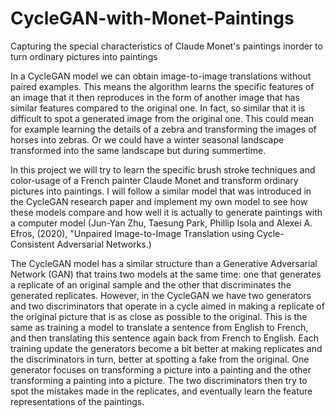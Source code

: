 # CycleGAN-with-Monet-Paintings
Capturing the special characteristics of Claude Monet's paintings inorder to turn ordinary pictures into paintings

In a CycleGAN model we can obtain image-to-image translations without paired examples. This means the algorithm learns the specific features of an image that it then reproduces in the form of another image that has similar features compared to the original one. In fact, so similar that it is difficult to spot a generated image from the original one. This could mean for example learning the details of a zebra and transforming the images of horses into zebras. Or we could have a winter seasonal landscape transformed into the same landscape but during summertime.

In this project we will try to learn the specific brush stroke techniques and color-usage of a French painter Claude Monet and transform ordinary pictures into paintings. I will follow a similar model that was introduced in the CycleGAN research paper and implement my own model to see how these models compare and how well it is actually to generate paintings with a computer model (Jun-Yan Zhu, Taesung Park, Phillip Isola and Alexei A. Efros, (2020), "Unpaired Image-to-Image Translation using Cycle-Consistent Adversarial Networks.) 

The CycleGAN model has a similar structure than a Generative Adversarial Network (GAN) that trains two models at the same time: one that generates a replicate of an original sample and the other that discriminates the generated replicates. However, in the CycleGAN we have two generators and two discriminators that operate in a cycle aimed in making a replicate of the original picture that is as close as possible to the original. This is the same as training a model to translate a sentence from English to French, and then translating this sentence again back from French to English.  Each training update the generators become a bit better at making replicates and the discriminators in turn, better at spotting a fake from the original. One generator focuses on transforming a picture into a painting and the other transforming a painting into a picture. The two discriminators then try to spot the mistakes made in the replicates, and eventually learn the feature representations of the paintings.  


